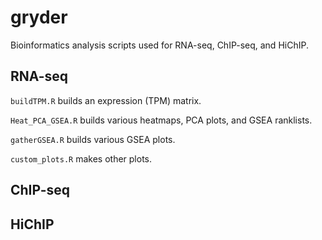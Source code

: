 # gryder

Bioinformatics analysis scripts used for RNA-seq, ChIP-seq, and HiChIP.

## RNA-seq
`buildTPM.R` builds an expression (TPM) matrix.

`Heat_PCA_GSEA.R` builds various heatmaps, PCA plots, and GSEA ranklists.

`gatherGSEA.R` builds various GSEA plots.

`custom_plots.R` makes other plots.

## ChIP-seq

## HiChIP
